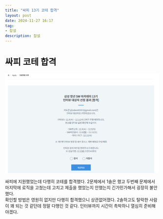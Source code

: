 ```yaml
---
title: "싸피 13기 코테 합격"
layout: post
date: 2024-11-27 16:17
tag:
- 잡설
description: 잡설
---  
```


# 싸피 코테 합격  

![코테합](/assets/img/싸피%20코테합.png)  

싸피에 지원했었는데 다행히 코테를 합격했다. 2문제에서 1솔은 했고 두번째 문제에서 마지막에 로직을 고쳤는데 고치고 제출을 했었는지 안했는지 긴가민가해서 굉장히 불안했다.  
확인할 방법은 영원히 없지만 다행히 합격했으니 상관없어졌다. 2솔하고도 탈락한 사람이 꽤 되는 것 같던데 정말 다행인 것 같다. 인터뷰까지 시간이 촉박하니 열심히 준비해야겠다.